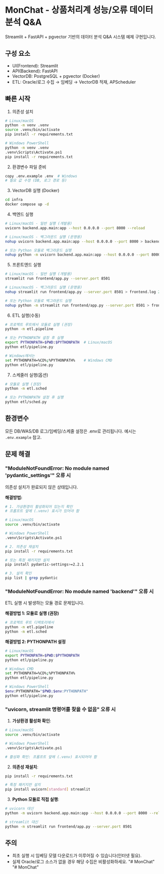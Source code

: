 # MonChat - 상품처리계 성능/오류 데이터 분석 Q&A

Streamlit + FastAPI + pgvector 기반의 데이터 분석 Q&A 시스템 예제 구현입니다.

## 구성 요소
- UI(Frontend): Streamlit
- API(Backend): FastAPI
- VectorDB: PostgreSQL + pgvector (Docker)
- ETL: Oracle/로그 수집 → 임베딩 → VectorDB 적재, APScheduler

## 빠른 시작
1) 의존성 설치
```bash
# Linux/macOS
python -m venv .venv
source .venv/bin/activate
pip install -r requirements.txt

# Windows PowerShell
python -m venv .venv
.venv\Scripts\Activate.ps1
pip install -r requirements.txt
```

2) 환경변수 파일 준비
```bash
copy .env.example .env  # Windows
# 필요 값 수정 (DB, 로그 경로 등)
```

3) VectorDB 실행 (Docker)
```bash
cd infra
docker compose up -d
```

4) 백엔드 실행
```bash
# Linux/macOS - 일반 실행 (개발용)
uvicorn backend.app.main:app --host 0.0.0.0 --port 8000 --reload

# Linux/macOS - 백그라운드 실행 (운영용)
nohup uvicorn backend.app.main:app --host 0.0.0.0 --port 8000 > backend.log 2>&1 &

# 또는 Python 모듈로 백그라운드 실행
nohup python -m uvicorn backend.app.main:app --host 0.0.0.0 --port 8000 > backend.log 2>&1 &
```

5) 프론트엔드 실행
```bash
# Linux/macOS - 일반 실행 (개발용)
streamlit run frontend/app.py --server.port 8501

# Linux/macOS - 백그라운드 실행 (운영용)
nohup streamlit run frontend/app.py --server.port 8501 > frontend.log 2>&1 &

# 또는 Python 모듈로 백그라운드 실행
nohup python -m streamlit run frontend/app.py --server.port 8501 > frontend.log 2>&1 &
```

6) ETL 실행(수동)
```bash
# 프로젝트 루트에서 모듈로 실행 (권장)
python -m etl.pipeline

# 또는 PYTHONPATH 설정 후 실행
export PYTHONPATH=$PWD:$PYTHONPATH  # Linux/macOS
python etl/pipeline.py

# Windows에서는
set PYTHONPATH=%CD%;%PYTHONPATH%    # Windows CMD
python etl/pipeline.py
```

7) 스케줄러 실행(옵션)
```bash
# 모듈로 실행 (권장)
python -m etl.sched

# 또는 PYTHONPATH 설정 후 실행
python etl/sched.py
```

## 환경변수
모든 DB/WAS/DB 로그/임베딩/스케줄 설정은 .env로 관리됩니다. 예시는 `.env.example` 참고.

## 문제 해결
### "ModuleNotFoundError: No module named 'pydantic_settings'" 오류 시
의존성 설치가 완료되지 않은 상태입니다.

**해결방법:**
```bash
# 1. 가상환경이 활성화되어 있는지 확인
# 프롬프트 앞에 (.venv) 표시가 있어야 함

# Linux/macOS
source .venv/bin/activate

# Windows PowerShell
.venv\Scripts\Activate.ps1

# 2. 의존성 재설치
pip install -r requirements.txt

# 또는 특정 패키지만 설치
pip install pydantic-settings>=2.2.1

# 3. 설치 확인
pip list | grep pydantic
```

### "ModuleNotFoundError: No module named 'backend'" 오류 시
ETL 실행 시 발생하는 모듈 경로 문제입니다.

**해결방법 1: 모듈로 실행 (권장)**
```bash
# 프로젝트 루트 디렉토리에서
python -m etl.pipeline
python -m etl.sched
```

**해결방법 2: PYTHONPATH 설정**
```bash
# Linux/macOS
export PYTHONPATH=$PWD:$PYTHONPATH
python etl/pipeline.py

# Windows CMD
set PYTHONPATH=%CD%;%PYTHONPATH%
python etl/pipeline.py

# Windows PowerShell
$env:PYTHONPATH="$PWD;$env:PYTHONPATH"
python etl/pipeline.py
```

### "uvicorn, streamlit 명령어를 찾을 수 없음" 오류 시
1) **가상환경 활성화 확인**:
```bash
# Linux/macOS
source .venv/bin/activate

# Windows PowerShell  
.venv\Scripts\Activate.ps1

# 활성화 확인: 프롬프트 앞에 (.venv) 표시되어야 함
```

2) **의존성 재설치**:
```bash
pip install -r requirements.txt

# 특정 패키지만 설치
pip install uvicorn[standard] streamlit
```

3) **Python 모듈로 직접 실행**:
```bash
# uvicorn 대신
python -m uvicorn backend.app.main:app --host 0.0.0.0 --port 8000 --reload

# streamlit 대신  
python -m streamlit run frontend/app.py --server.port 8501
```

## 주의
- 최초 실행 시 임베딩 모델 다운로드가 이루어질 수 있습니다(인터넷 필요).
- 실제 Oracle/로그 소스가 없을 경우 해당 수집은 비활성화하세요.
"# MonChat" 
"# MonChat" 
